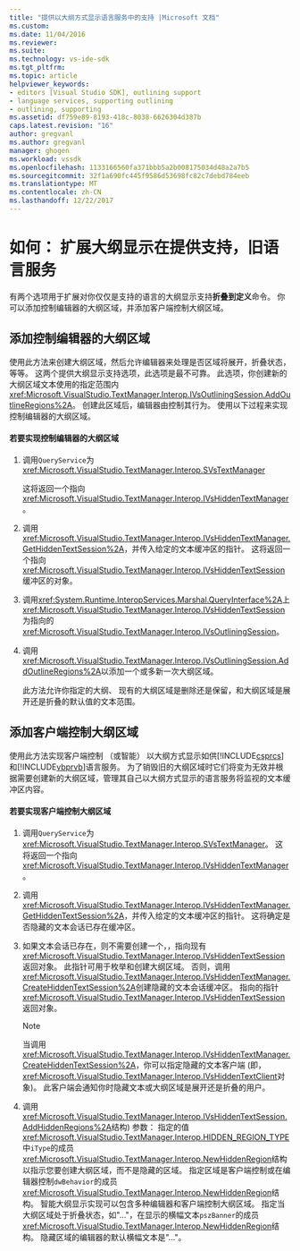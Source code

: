 ```yaml
---
title: "提供以大纲方式显示语言服务中的支持 |Microsoft 文档"
ms.custom: 
ms.date: 11/04/2016
ms.reviewer: 
ms.suite: 
ms.technology: vs-ide-sdk
ms.tgt_pltfrm: 
ms.topic: article
helpviewer_keywords:
- editors [Visual Studio SDK], outlining support
- language services, supporting outlining
- outlining, supporting
ms.assetid: df759e89-8193-418c-8038-6626304d387b
caps.latest.revision: "16"
author: gregvanl
ms.author: gregvanl
manager: ghogen
ms.workload: vssdk
ms.openlocfilehash: 1133166560fa371bbb5a2b008175034d48a2a7b5
ms.sourcegitcommit: 32f1a690fc445f9586d53698fc82c7debd784eeb
ms.translationtype: MT
ms.contentlocale: zh-CN
ms.lasthandoff: 12/22/2017
---
```

# <a name="how-to-provide-expanded-outlining-support-in-a-legacy-language-service"></a>如何： 扩展大纲显示在提供支持，旧语言服务
有两个选项用于扩展对你仅仅是支持的语言的大纲显示支持**折叠到定义**命令。 你可以添加控制编辑器的大纲区域，并添加客户端控制大纲区域。  
  
## <a name="adding-editor-controlled-outline-regions"></a>添加控制编辑器的大纲区域  
 使用此方法来创建大纲区域，然后允许编辑器来处理是否区域将展开，折叠状态，等等。 这两个提供大纲显示支持选项，此选项是最不可靠。 此选项，你创建新的大纲区域文本使用的指定范围内<xref:Microsoft.VisualStudio.TextManager.Interop.IVsOutliningSession.AddOutlineRegions%2A>。 创建此区域后，编辑器由控制其行为。 使用以下过程来实现控制编辑器的大纲区域。  
  
#### <a name="to-implement-an-editor-controlled-outline-region"></a>若要实现控制编辑器的大纲区域  
  
1.  调用`QueryService`为<xref:Microsoft.VisualStudio.TextManager.Interop.SVsTextManager>  
  
     这将返回一个指向<xref:Microsoft.VisualStudio.TextManager.Interop.IVsHiddenTextManager>。  
  
2.  调用<xref:Microsoft.VisualStudio.TextManager.Interop.IVsHiddenTextManager.GetHiddenTextSession%2A>，并传入给定的文本缓冲区的指针。 这将返回一个指向<xref:Microsoft.VisualStudio.TextManager.Interop.IVsHiddenTextSession>缓冲区的对象。  
  
3.  调用<xref:System.Runtime.InteropServices.Marshal.QueryInterface%2A>上<xref:Microsoft.VisualStudio.TextManager.Interop.IVsHiddenTextSession>为指向的<xref:Microsoft.VisualStudio.TextManager.Interop.IVsOutliningSession>。  
  
4.  调用<xref:Microsoft.VisualStudio.TextManager.Interop.IVsOutliningSession.AddOutlineRegions%2A>以添加一个或多新一次大纲区域。  
  
     此方法允许你指定的大纲、 现有的大纲区域是删除还是保留，和大纲区域是展开还是折叠的默认值的文本范围。  
  
## <a name="adding-client-controlled-outline-regions"></a>添加客户端控制大纲区域  
 使用此方法实现客户端控制 （或智能） 以大纲方式显示如供[!INCLUDE[csprcs](../../data-tools/includes/csprcs_md.md)]和[!INCLUDE[vbprvb](../../code-quality/includes/vbprvb_md.md)]语言服务。 为了销毁旧的大纲区域时它们将变为无效并根据需要创建新的大纲区域，管理其自己以大纲方式显示的语言服务将监视的文本缓冲区内容。  
  
#### <a name="to-implement-a-client-controlled-outline-region"></a>若要实现客户端控制大纲区域  
  
1.  调用`QueryService`为<xref:Microsoft.VisualStudio.TextManager.Interop.SVsTextManager>。 这将返回一个指向<xref:Microsoft.VisualStudio.TextManager.Interop.IVsHiddenTextManager>。  
  
2.  调用<xref:Microsoft.VisualStudio.TextManager.Interop.IVsHiddenTextManager.GetHiddenTextSession%2A>，并传入给定的文本缓冲区的指针。 这将确定是否隐藏的文本会话已存在缓冲区。  
  
3.  如果文本会话已存在，则不需要创建一个，，指向现有<xref:Microsoft.VisualStudio.TextManager.Interop.IVsHiddenTextSession>返回对象。 此指针可用于枚举和创建大纲区域。 否则，调用<xref:Microsoft.VisualStudio.TextManager.Interop.IVsHiddenTextManager.CreateHiddenTextSession%2A>创建隐藏的文本会话缓冲区。 指向的指针<xref:Microsoft.VisualStudio.TextManager.Interop.IVsHiddenTextSession>返回对象。  
  
    > [!NOTE]
    >  当调用<xref:Microsoft.VisualStudio.TextManager.Interop.IVsHiddenTextManager.CreateHiddenTextSession%2A>，你可以指定隐藏的文本客户端 (即，<xref:Microsoft.VisualStudio.TextManager.Interop.IVsHiddenTextClient>对象)。 此客户端会通知你时隐藏文本或大纲区域是展开还是折叠的用户。  
  
4.  调用<xref:Microsoft.VisualStudio.TextManager.Interop.IVsHiddenTextSession.AddHiddenRegions%2A>结构) 参数： 指定的值<xref:Microsoft.VisualStudio.TextManager.Interop.HIDDEN_REGION_TYPE>中`iType`的成员<xref:Microsoft.VisualStudio.TextManager.Interop.NewHiddenRegion>结构以指示您要创建大纲区域，而不是隐藏的区域。 指定区域是客户端控制或在编辑器控制`dwBehavior`的成员<xref:Microsoft.VisualStudio.TextManager.Interop.NewHiddenRegion>结构。 智能大纲显示实现可以包含多种编辑器和客户端控制大纲区域。 指定当大纲区域处于折叠状态，如"..."，在显示的横幅文本`pszBanner`的成员<xref:Microsoft.VisualStudio.TextManager.Interop.NewHiddenRegion>结构。 隐藏区域的编辑器的默认横幅文本是"..."。